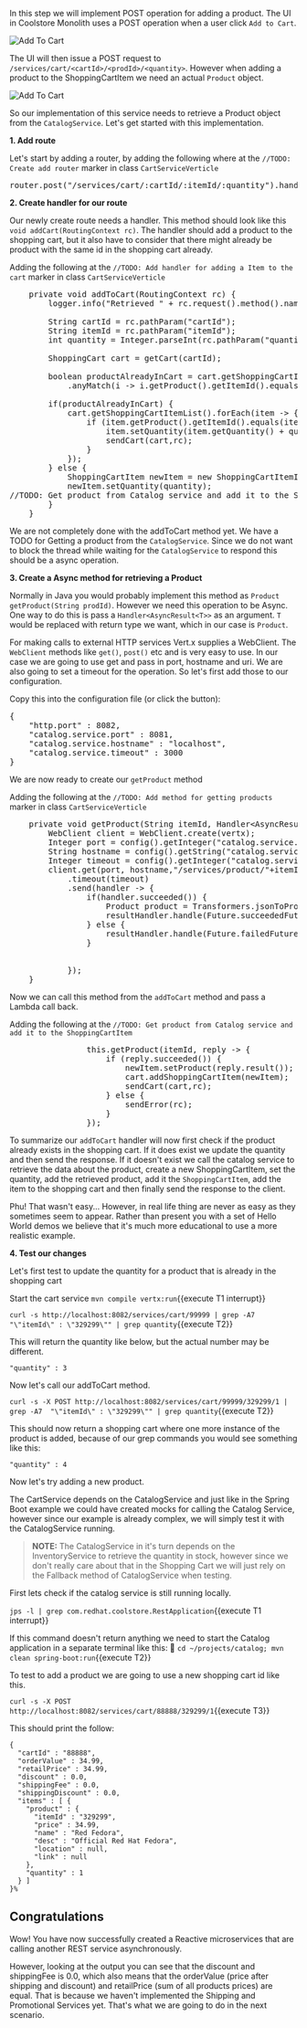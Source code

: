 In this step we will implement POST operation for adding a product. The UI in Coolstore Monolith uses a POST operation when a user click `Add to Cart`. 

![Add To Cart](../../assets/reactive-microservices/add-product.png)

The UI will then issue a POST request to `/services/cart/<cartId>/<prodId>/<quantity>`. However when adding a product to the ShoppingCartItem we need an actual `Product` object.

![Add To Cart](../../assets/reactive-microservices/cart-model.png)

So our implementation of this service needs to retrieve a Product object from the `CatalogService`. Let's get started with this implementation.

**1. Add route**

Let's start by adding a router, by adding the following where at the `//TODO: Create add router` marker in class `CartServiceVerticle` 

<pre class="file" data-filename="./src/main/java/com/redhat/coolstore/CartServiceVerticle.java" data-target="insert" data-marker="//TODO: Create add router">
router.post("/services/cart/:cartId/:itemId/:quantity").handler(this::addToCart);
</pre>

**2. Create handler for our route**

Our newly create route needs a handler. This method should look like this `void addCart(RoutingContext rc)`. The handler should add a product to the shopping cart, but it also have to consider that there might already be product with the same id in the shopping cart already.

Adding the following at the `//TODO: Add handler for adding a Item to the cart` marker in class `CartServiceVerticle`

<pre class="file" data-filename="./src/main/java/com/redhat/coolstore/CartServiceVerticle.java" data-target="insert" data-marker="//TODO: Add handler for adding a Item to the cart">
    private void addToCart(RoutingContext rc) {
        logger.info("Retrieved " + rc.request().method().name() + " request to " + rc.request().absoluteURI());

        String cartId = rc.pathParam("cartId");
        String itemId = rc.pathParam("itemId");
        int quantity = Integer.parseInt(rc.pathParam("quantity"));

        ShoppingCart cart = getCart(cartId);

        boolean productAlreadyInCart = cart.getShoppingCartItemList().stream()
            .anyMatch(i -> i.getProduct().getItemId().equals(itemId));

        if(productAlreadyInCart) {
            cart.getShoppingCartItemList().forEach(item -&gt; {
                if (item.getProduct().getItemId().equals(itemId)) {
                    item.setQuantity(item.getQuantity() + quantity);
                    sendCart(cart,rc);
                }
            });
        } else {
            ShoppingCartItem newItem = new ShoppingCartItemImpl();
            newItem.setQuantity(quantity);
//TODO: Get product from Catalog service and add it to the ShoppingCartItem
        }
    }
</pre>

We are not completely done with the addToCart method yet. We have a TODO for Getting a product from the `CatalogService`. Since we do not want to block the thread while waiting for the `CatalogService` to respond this should be a async operation. 

**3. Create a Async method for retrieving a Product**

Normally in Java you would probably implement this method as `Product getProduct(String prodId)`. However we need this operation to be Async. One way to do this is pass a `Handler<AsyncResult<T>>` as an argument. `T` would be replaced with return type we want, which in our case is `Product`.

For making calls to external HTTP services Vert.x supplies a WebClient. The `WebClient` methods like `get()`, `post()` etc and is very easy to use. In our case we are going to use get and pass in port, hostname and uri. We are also going to set a timeout for the operation. So let's first add those to our configuration. 

Copy this into the configuration file (or click the button):

<pre class="file" data-filename="./src/main/resources/config-default.json" data-target="replace">
{
    "http.port" : 8082,
    "catalog.service.port" : 8081,
    "catalog.service.hostname" : "localhost",
    "catalog.service.timeout" : 3000
}
</pre>

We are now ready to create our `getProduct` method

Adding the following at the `//TODO: Add method for getting products` marker in class `CartServiceVerticle`

<pre class="file" data-filename="./src/main/java/com/redhat/coolstore/CartServiceVerticle.java" data-target="insert" data-marker="//TODO: Add method for getting products">
    private void getProduct(String itemId, Handler&lt;AsyncResult&lt;Product&gt;&gt; resultHandler) {
        WebClient client = WebClient.create(vertx);
        Integer port = config().getInteger("catalog.service.port", 8080);
        String hostname = config().getString("catalog.service.hostname", "localhost");
        Integer timeout = config().getInteger("catalog.service.timeout", 0);
        client.get(port, hostname,"/services/product/"+itemId)
            .timeout(timeout)
            .send(handler -&gt; {
                if(handler.succeeded()) {
                    Product product = Transformers.jsonToProduct(handler.result().body().toJsonObject());
                    resultHandler.handle(Future.succeededFuture(product));
                } else {
                    resultHandler.handle(Future.failedFuture(handler.cause()));
                }


            });
    }
</pre>

Now we can call this method from the `addToCart` method and pass a Lambda call back. 

Adding the following at the `//TODO: Get product from Catalog service and add it to the ShoppingCartItem`

<pre class="file" data-filename="./src/main/java/com/redhat/coolstore/CartServiceVerticle.java" data-target="insert" data-marker="//TODO: Get product from Catalog service and add it to the ShoppingCartItem">
                this.getProduct(itemId, reply -> {
                    if (reply.succeeded()) {
                        newItem.setProduct(reply.result());
                        cart.addShoppingCartItem(newItem);
                        sendCart(cart,rc);
                    } else {
                        sendError(rc);
                    }
                });
</pre>

To summarize our `addToCart` handler will now first check if the product already exists in the shopping cart. If it does exist we update the quantity and then send the response. If it doesn't exist we call the catalog service to retrieve the data about the product, create a new ShoppingCartItem, set the quantity, add the retrieved product, add it the `ShoppingCartItem`, add the item to the shopping cart and then finally send the response to the client. 

Phu! That wasn't easy... However, in real life thing are never as easy as they sometimes seem to appear. Rather than present you with a set of Hello World demos we believe that it's much more educational to use a more realistic example. 


**4. Test our changes**

Let's first test to update the quantity for a product that is already in the shopping cart

Start the cart service
``mvn compile vertx:run``{{execute T1 interrupt}}

```curl -s http://localhost:8082/services/cart/99999 | grep -A7  "\"itemId\" : \"329299\"" | grep quantity```{{execute T2}}

This will return the quantity like below, but the actual number may be different.

`"quantity" : 3`

Now let's call our addToCart method.

```curl -s -X POST http://localhost:8082/services/cart/99999/329299/1 | grep -A7  "\"itemId\" : \"329299\"" | grep quantity```{{execute T2}}

This should now return a shopping cart where one more instance of the product is added, because of our grep commands you would see something like this:

`"quantity" : 4`

Now let's try adding a new product.

The CartService depends on the CatalogService and just like in the Spring Boot example we could have created mocks for calling the Catalog Service, however since our example is already complex, we will simply test it with the CatalogService running. 

>**NOTE:** The CatalogService in it's turn depends on the InventoryService to retrieve the quantity in stock, however since we don't really care about that in the Shopping Cart we will just rely on the Fallback method of CatalogService when testing. 

First lets check if the catalog service is still running locally.

```jps -l | grep com.redhat.coolstore.RestApplication```{{execute T1 interrupt}}

If this command doesn't return anything we need to start the Catalog application in a separate terminal like this:

```cd ~/projects/catalog; mvn clean spring-boot:run```{{execute T2}}

To test to add a product we are going to use a new shopping cart id like this.

```curl -s -X POST http://localhost:8082/services/cart/88888/329299/1```{{execute T3}}

This should print the follow:

```
{
  "cartId" : "88888",
  "orderValue" : 34.99,
  "retailPrice" : 34.99,
  "discount" : 0.0,
  "shippingFee" : 0.0,
  "shippingDiscount" : 0.0,
  "items" : [ {
    "product" : {
      "itemId" : "329299",
      "price" : 34.99,
      "name" : "Red Fedora",
      "desc" : "Official Red Hat Fedora",
      "location" : null,
      "link" : null
    },
    "quantity" : 1
  } ]
}%   
```


## Congratulations

Wow! You have now successfully created a Reactive microservices that are calling another REST service asynchronously. 

However, looking at the output you can see that the discount and shippingFee is 0.0, which also means that the orderValue (price after shipping and discount) and retailPrice (sum of all products prices) are equal. That is because we haven't implemented the Shipping and Promotional Services yet. That's what we are going to do in the next scenario.








